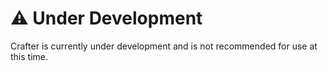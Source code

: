 # ⚠️ Under Development
Crafter is currently under development and is not recommended for use at this time.